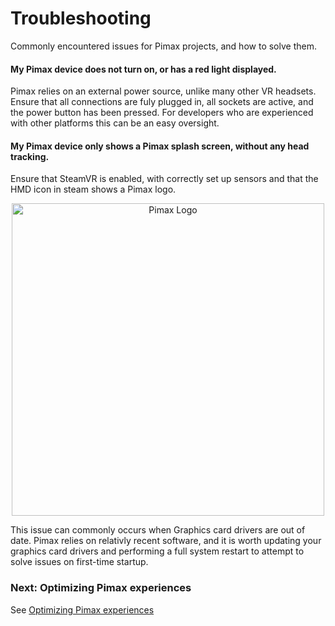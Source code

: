 # Troubleshooting

Commonly encountered issues for Pimax projects, and how to solve them.

#### My Pimax device does not turn on, or has a red light displayed.

Pimax relies on an external power source, unlike many other VR headsets. Ensure that all connections are fuly plugged in, all sockets are active, and the power button has been pressed. For developers who are experienced with other platforms this can be an easy oversight.

#### My Pimax device only shows a Pimax splash screen, without any head tracking.

Ensure that SteamVR is enabled, with correctly set up sensors and that the HMD icon in steam shows a Pimax logo.

<p align="center">
  <img alt="Pimax Logo" width="500px" src="/assets/PimaxSteamLogo.png">
</p>

This issue can commonly occurs when Graphics card drivers are out of date. Pimax relies on relativly recent software, and it is worth updating your graphics card drivers and performing a full system restart to attempt to solve issues on first-time startup.

### Next: Optimizing Pimax experiences

See [Optimizing Pimax experiences](/docs/optimizing-pimax-experiences.md)
